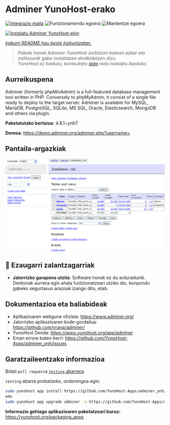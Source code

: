<!--
Ohart ongi: README hau automatikoki sortu da <https://github.com/YunoHost/apps/tree/master/tools/readme_generator>ri esker
EZ editatu eskuz.
-->

# Adminer YunoHost-erako

[![Integrazio maila](https://dash.yunohost.org/integration/adminer.svg)](https://ci-apps.yunohost.org/ci/apps/adminer/) ![Funtzionamendu egoera](https://ci-apps.yunohost.org/ci/badges/adminer.status.svg) ![Mantentze egoera](https://ci-apps.yunohost.org/ci/badges/adminer.maintain.svg)

[![Instalatu Adminer YunoHost-ekin](https://install-app.yunohost.org/install-with-yunohost.svg)](https://install-app.yunohost.org/?app=adminer)

*[Irakurri README hau beste hizkuntzatan.](./ALL_README.md)*

> *Pakete honek Adminer YunoHost zerbitzari batean azkar eta zailtasunik gabe instalatzea ahalbidetzen dizu.*  
> *YunoHost ez baduzu, kontsultatu [gida](https://yunohost.org/install) nola instalatu ikasteko.*

## Aurreikuspena

Adminer (formerly phpMinAdmin) is a full-featured database management tool written in PHP. Conversely to phpMyAdmin, it consist of a single file ready to deploy to the target server. Adminer is available for MySQL, MariaDB, PostgreSQL, SQLite, MS SQL, Oracle, Elasticsearch, MongoDB and others via plugin.

**Paketatutako bertsioa:** 4.8.1~ynh7

**Demoa:** <https://demo.adminer.org/adminer.php?username=>

## Pantaila-argazkiak

![Adminer(r)en pantaila-argazkia](./doc/screenshots/screenshot.png)

## :red_circle: Ezaugarri zalantzagarriak

- **Jatorrizko garapena utzita**: Software honek ez du arduradunik. Denborak aurrera egin ahala funtzionatzeari utziko dio, konpondu gabeko segurtasun arazoak izango ditu, etab.

## Dokumentazioa eta baliabideak

- Aplikazioaren webgune ofiziala: <https://www.adminer.org/>
- Jatorrizko aplikazioaren kode-gordailua: <https://github.com/vrana/adminer/>
- YunoHost Denda: <https://apps.yunohost.org/app/adminer>
- Eman errore baten berri: <https://github.com/YunoHost-Apps/adminer_ynh/issues>

## Garatzaileentzako informazioa

Bidali `pull request`a [`testing` abarrera](https://github.com/YunoHost-Apps/adminer_ynh/tree/testing).

`testing` abarra probatzeko, ondorengoa egin:

```bash
sudo yunohost app install https://github.com/YunoHost-Apps/adminer_ynh/tree/testing --debug
edo
sudo yunohost app upgrade adminer -u https://github.com/YunoHost-Apps/adminer_ynh/tree/testing --debug
```

**Informazio gehiago aplikazioaren paketatzeari buruz:** <https://yunohost.org/packaging_apps>
